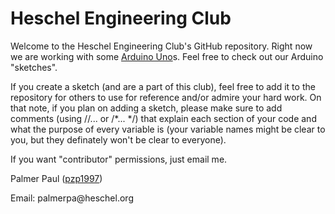 <h1>Heschel Engineering Club</h1>

<p>Welcome to the Heschel Engineering Club's GitHub repository. Right now we are working with some <a href="http://arduino.cc/en/Main/ArduinoBoardUno">Arduino Uno</a>s. Feel free to check out our Arduino "sketches".</p>
<p>If you create a sketch (and are a part of this club), feel free to add it to the repository for others to use for reference and/or admire your hard work. On that note, if you plan on adding a sketch, please make sure to add comments (using //... or /*... */) that explain each section of your code and what the purpose of every variable is (your variable names might be clear to you, but they definately won't be clear to everyone).</p>
<p>If you want "contributor" permissions, just email me.</p>

<p>Palmer Paul (<a href="https://github.com/pzp1997">pzp1997</a>)</p>
Email: palmerpa@heschel.org
